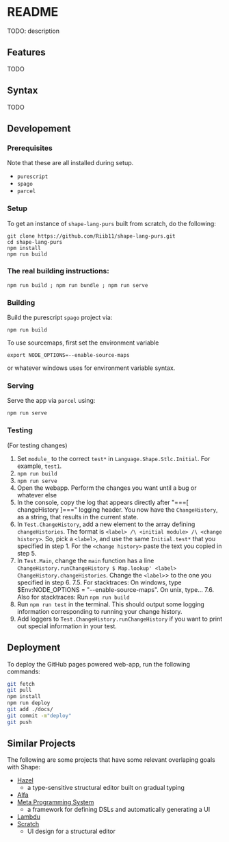 # README

TODO: description

## Features

TODO

## Syntax

TODO

## Developement

### Prerequisites

Note that these are all installed during setup.

- `purescript`
- `spago`
- `parcel`

### Setup

To get an instance of `shape-lang-purs` built from scratch, do the following:

```
git clone https://github.com/Riib11/shape-lang-purs.git
cd shape-lang-purs
npm install
npm run build
```

### The real building instructions:

```
npm run build ; npm run bundle ; npm run serve
```

### Building

Build the purescript `spago` project via:

```
npm run build
```

To use sourcemaps, first set the environment variable
```
export NODE_OPTIONS=--enable-source-maps
```
or whatever windows uses for environment variable syntax.

### Serving

Serve the app via `parcel` using:

```
npm run serve
```

### Testing 

(For testing changes)

1. Set `module_` to the correct `test*` in `Language.Shape.Stlc.Initial`. For example, `test1`.
2. `npm run build`
3. `npm run serve`
4. Open the webapp. Perform the changes you want until a bug or whatever else
5. In the console, copy the log that appears directly after "===[ changeHistory ]===" logging header. You now have the  `ChangeHistory`, as a string, that results in the current state.
6. In `Test.ChangeHistory`, add a new element to the array defining `changeHistories`. The format is `<label> /\ <initial module> /\ <change history>`. So, pick a `<label>`, and use the same `Initial.test*` that you specified in step 1. For the `<change history>` paste the text you copied in step 5.
7. In `Test.Main`, change the `main` function has a line `ChangeHistory.runChangeHistory $ Map.lookup' <label> ChangeHistory.changeHistories`. Change the `<label>`> to the one you specified in step 6.
7.5. For stacktraces: On windows, type $Env:NODE_OPTIONS = "--enable-source-maps". On unix, type...
7.6. Also for stacktraces: Run `npm run build`
8. Run `npm run test` in the terminal. This should output some logging information corresponding to running your change history.
9. Add loggers to `Test.ChangeHistory.runChangeHistory` if you want to print out special information in your test.

## Deployment

To deploy the GitHub pages powered web-app, run the following commands:
```sh
git fetch
git pull
npm install
npm run deploy
git add ./docs/
git commit -m"deploy"
git push
```


## Similar Projects

The following are some projects that have some relevant overlaping goals with
Shape:
- [Hazel](https://hazel.org/)
  - a type-sensitive structural editor built on gradual typing
- [Alfa](https://cth.altocumulus.org/~hallgren/Alfa/index.html)
- [Meta Programming System](https://www.jetbrains.com/mps/)
  - a framework for defining DSLs and automatically generating a UI
- [Lambdu](http://www.lamdu.org)
- [Scratch](https://scratch.mit.edu)
  - UI design for a structural editor
